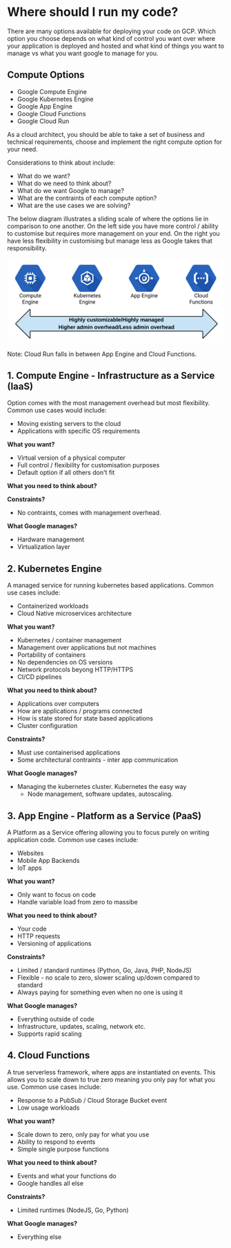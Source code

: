 # Where should I run my code?

There are many options available for deploying your code on GCP. Which option
you choose depends on what kind of control you want over where your application 
is deployed and hosted and what kind of things you want to manage vs what you 
want google to manage for you.

## Compute Options

* Google Compute Engine
* Google Kubernetes Engine
* Google App Engine
* Google Cloud Functions
* Google Cloud Run

As a cloud architect, you should be able to take a set of business and technical
requirements, choose and implement the right compute option for your need.

Considerations to think about include:

* What do we want?
* What do we need to think about?
* What do we want Google to manage?
* What are the contraints of each compute option?
* What are the use cases we are solving?

The below diagram illustrates a sliding scale of where the options lie in 
comparison to one another. On the left side you have more control / ability to
customise but requires more management on your end. On the right you have less
flexibility in customising but manage less as Google takes that responsibility.

![Options](./assets/013-deployment-options.png)

Note: Cloud Run falls in between App Engine and Cloud Functions.

## 1. Compute Engine - Infrastructure as a Service (IaaS)

Option comes with the most management overhead but most flexibility. Common use
cases would include:
* Moving existing servers to the cloud
* Applications with specific OS requirements

**What you want?**

* Virtual version of a physical computer
* Full control / flexibility for customisation purposes
* Default option if all others don't fit

**What you need to think about?**

**Constraints?**

* No contraints, comes with management overhead.

**What Google manages?**

* Hardware management
* Virtualization layer

## 2. Kubernetes Engine

A managed service for running kubernetes based applications. Common use cases
include:
* Containerized workloads
* Cloud Native microservices architecture

**What you want?**

* Kubernetes / container management
* Management over applications but not machines
* Portability of containers
* No dependencies on OS versions
* Network protocols beyong HTTP/HTTPS
* CI/CD pipelines

**What you need to think about?**

* Applications over computers
* How are applications / programs connected
* How is state stored for state based applications
* Cluster configuration

**Constraints?**

* Must use containerised applications
* Some architectural contraints - inter app communication

**What Google manages?**

* Managing the kubernetes cluster. Kubernetes the easy way
  * Node management, software updates, autoscaling.

## 3. App Engine - Platform as a Service (PaaS)

A Platform as a Service offering allowing you to focus purely on writing application
code. Common use cases include:
* Websites
* Mobile App Backends
* IoT apps

**What you want?**

* Only want to focus on code
* Handle variable load from zero to massibe

**What you need to think about?**

* Your code
* HTTP requests
* Versioning of applications

**Constraints?**

* Limited / standard runtimes (Python, Go, Java, PHP, NodeJS)
* Flexible - no scale to zero, slower scaling up/down compared to standard
* Always paying for something even when no one is using it

**What Google manages?**

* Everything outside of code
* Infrastructure, updates, scaling, network etc.
* Supports rapid scaling

## 4. Cloud Functions

A true serverless framework, where apps are instantiated on events. This allows
you to scale down to true zero meaning you only pay for what you use. Common
use cases include:
* Response to a PubSub / Cloud Storage Bucket event
* Low usage workloads

**What you want?**

* Scale down to zero, only pay for what you use
* Ability to respond to events
* Simple single purpose functions

**What you need to think about?**

* Events and what your functions do
* Google handles all else

**Constraints?**

* Limited runtimes (NodeJS, Go, Python)

**What Google manages?**

* Everything else
